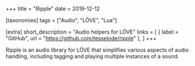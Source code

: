 +++
title = "Ripple"
date = 2019-12-12

[taxonomies]
tags = ["Audio", "LÖVE", "Lua"]

[extra]
short_description = "Audio helpers for LÖVE"
links = [
	{ label = "GitHub", url = "https://github.com/tesselode/ripple" },
]
+++

Ripple is an audio library for LÖVE that simplifies various aspects of audio handling, including tagging and playing multiple instances of a sound.
